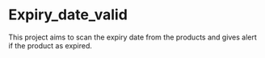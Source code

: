 # Expiry_date_valid
This project aims to scan the expiry date from the products and gives alert if the product as expired.
